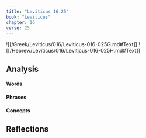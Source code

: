 ```yaml
---
title: "Leviticus 16:25"
book: "Leviticus"
chapter: 16
verse: 25
---
```

![[/Greek/Leviticus/016/Leviticus-016-025G.md#Text]]
![[/Hebrew/Leviticus/016/Leviticus-016-025H.md#Text]]

## Analysis

#### Words

#### Phrases

#### Concepts

## Reflections
